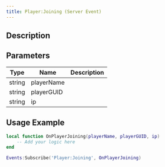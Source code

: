 ```yaml
---
title: Player:Joining (Server Event)
---
```

## Description

## Parameters

| Type   | Name       | Description |
| ------ | ---------- | ----------- |
| string | playerName |             |
| string | playerGUID |             |
| string | ip         |             |

## Usage Example

``` lua
local function OnPlayerJoining(playerName, playerGUID, ip)
    -- Add your logic here
end

Events:Subscribe('Player:Joining', OnPlayerJoining)
```
